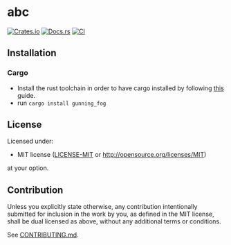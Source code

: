 # abc

[![Crates.io](https://img.shields.io/crates/v/abc.svg)](https://crates.io/crates/gunning-fog)
[![Docs.rs](https://docs.rs/gunning-fog/badge.svg)](https://docs.rs/abc)
[![CI](https://github.com/astuanax/gunning-fog/workflows/CI/badge.svg)](https://github.com/astuanax/abc/actions)

## Installation

### Cargo

* Install the rust toolchain in order to have cargo installed by following
  [this](https://www.rust-lang.org/tools/install) guide.
* run `cargo install gunning_fog`

## License

Licensed under:

 * MIT license
   ([LICENSE-MIT](LICENSE-MIT) or http://opensource.org/licenses/MIT)

at your option.

## Contribution

Unless you explicitly state otherwise, any contribution intentionally submitted
for inclusion in the work by you, as defined in the MIT license, shall be
dual licensed as above, without any additional terms or conditions.

See [CONTRIBUTING.md](CONTRIBUTING.md).
